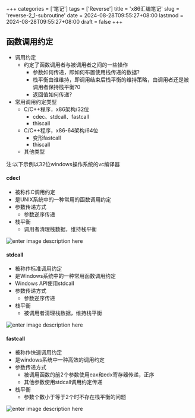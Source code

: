 ﻿+++
categories = ['笔记']
tags = ['Reverse']
title = 'x86汇编笔记'
slug = 'reverse-2_1-subroutine'
date = 2024-08-28T09:55:27+08:00
lastmod = 2024-08-28T09:55:27+08:00
draft = false
+++


## 函数调用约定

- 调用约定
	- 约定了函数调用者与被调用者之间的一些操作
		- 参数如何传递，即如何布置使用栈传递的数据?
		- 栈平衡由谁维持，即调用结束后栈平衡的维持策略，由调用者还是被调用者保持栈平衡?0
		- 返回值如何传递?
- 常用调用约定类型
	- C/C++程序，x86架构/32位
		- cdec、stdcall、fastcall
		- thiscall
	- C/C++程序，x86-64架构/64位
		- 变形fastcall
		- thiscall
	- 其他类型

注:以下示例以32位windows操作系统的vc编译器

#### cdecl
- 被称作C调用约定
- 是UNIX系统中的一种常用的函数调用约定
- 参数传递方式
	- 参数逆序传递
- 栈平衡
	- 调用者清理栈数据，维持栈平衡

![enter image description here](https://cdn.jsdmirror.com/gh/Satori5ama/Figurebed@main/img/test.png)

#### stdcall
- 被称作标准调用约定
- 是Windows系统中的一种常用函数调用约定
- Windows API使用stdcall
- 参数传递方式
	- 参数逆序传递
- 栈平衡
	- 被调用者清理栈数据，维持栈平衡

![enter image description here](https://cdn.jsdmirror.com/gh/Satori5ama/Figurebed@main/img/1.png)

#### fastcall
- 被称作快速调用约定
- 是windows系统中一种高效的调用约定
- 参数传递方式
	- 被调用函数的前2个参数使用eax和edx寄存器传递，正序
	- 其他参数使用stdcall调用约定传递
- 栈平衡
	- 参数个数小于等于2个时不存在栈平衡的问题

![enter image description here](https://cdn.jsdmirror.com/gh/Satori5ama/Figurebed@main/img/2.png)




